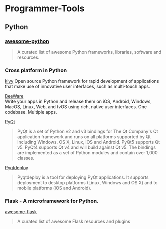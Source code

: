 # Programmer-Tools

## Python

### [awesome-python](https://awesome-python.com/)
> A curated list of awesome Python frameworks, libraries, software and resources.

### Cross platform in Python

[kivy](https://kivy.org)
Open source Python framework for rapid development of applications that make use of innovative user interfaces, such as multi-touch apps.

[BeeWare](https://pybee.org/)  
Write your apps in Python and release them on iOS, Android, Windows, MacOS, Linux, Web, and tvOS using rich, native user interfaces. One codebase. Multiple apps.

[PyQt](https://riverbankcomputing.com/software/pyqt/intro)
> PyQt is a set of Python v2 and v3 bindings for The Qt Company's Qt application framework and runs on all platforms supported by Qt including Windows, OS X, Linux, iOS and Android. PyQt5 supports Qt v5. PyQt4 supports Qt v4 and will build against Qt v5. The bindings are implemented as a set of Python modules and contain over 1,000 classes.

[Pyqtdeploy](https://www.riverbankcomputing.com/software/pyqtdeploy/intro)
> Pyqtdeploy is a tool for deploying PyQt applications. It supports deployment to desktop platforms (Linux, Windows and OS X) and to mobile platforms (iOS and Android).

### Flask - A microframework for Python.

[awesome-flask](https://github.com/humiaozuzu/awesome-flask)
> A curated list of awesome Flask resources and plugins

